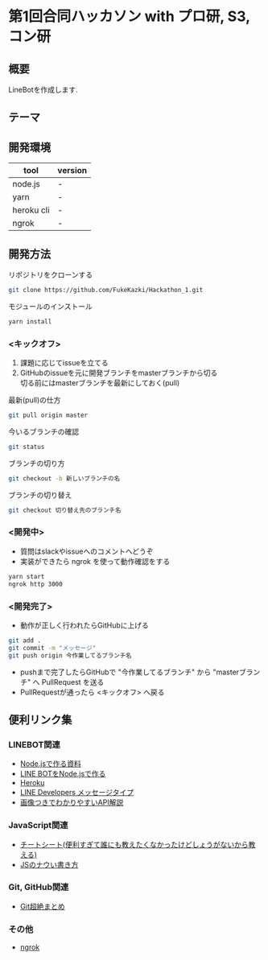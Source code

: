 # 第1回合同ハッカソン with プロ研, S3, コン研
## 概要
LineBotを作成します.  
## テーマ

## 開発環境
| tool       | version |
|------------|---------|
| node.js    | -       |
| yarn       | -       |
| heroku cli | -       |
| ngrok      | -       |

## 開発方法
リポジトリをクローンする  
```bash
git clone https://github.com/FukeKazki/Hackathon_1.git
```

モジュールのインストール
```bash
yarn install
```

### <キックオフ>
1. 課題に応じてissueを立てる
2. GitHubのissueを元に開発ブランチをmasterブランチから切る  
切る前にはmasterブランチを最新にしておく(pull)  

最新(pull)の仕方
```bash
git pull origin master
```

今いるブランチの確認
```bash
git status
```

ブランチの切り方
```bash
git checkout -b 新しいブランチの名
```

ブランチの切り替え
```bash
git checkout 切り替え先のブランチ名
```
### <開発中>
- 質問はslackやissueへのコメントへどうぞ  
- 実装ができたら ngrok を使って動作確認をする  
```bash
yarn start
ngrok http 3000
```

### <開発完了>
- 動作が正しく行われたらGitHubに上げる
```bash
git add .
git commit -m "メッセージ"
git push origin 今作業してるブランチ名
```
- pushまで完了したらGitHubで "今作業してるブランチ" から "masterブランチ" へ PullRequest を送る  
- PullRequestが通ったら <キックオフ> へ戻る

## 便利リンク集
### **LINEBOT関連**
- [Node.jsで作る資料](https://qiita.com/n0bisuke/items/ceaa09ef8898bee8369d)  
- [LINE BOTをNode.jsで作る](https://qiita.com/Hirosaji/items/4c136c13660bb1217662)  
- [Heroku](https://dashboard.heroku.com/apps)  
- [LINE Developers メッセージタイプ](https://developers.line.biz/ja/docs/messaging-api/message-types/#text-messages)  
- [画像つきでわかりやすいAPI解説](https://qiita.com/kakakaori830/items/52e52d969800de61ce28)  
### **JavaScript関連**
- [チートシート(便利すぎて誰にも教えたくなかったけどしょうがないから教える)](https://jsprimer.net/cheetsheet/)  
- [JSのナウい書き方](https://qiita.com/shibukawa/items/19ab5c381bbb2e09d0d9)  

### **Git, GitHub関連**
- [Git超絶まとめ](https://qiita.com/masashi127/items/2e103c3fba9d1b058961)  

### **その他**
- [ngrok](https://qiita.com/kitaro0729/items/44214f9f81d3ebda58bd)  
